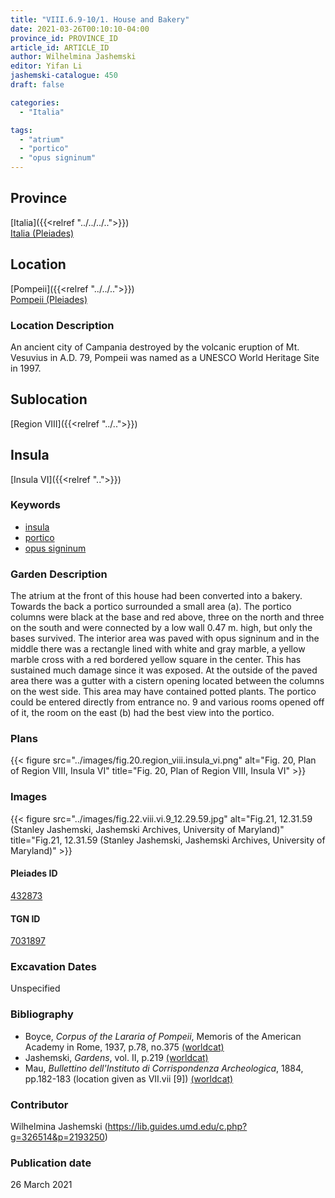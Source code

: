 ```yaml
---
title: "VIII.6.9-10/1. House and Bakery"
date: 2021-03-26T00:10:10-04:00
province_id: PROVINCE_ID
article_id: ARTICLE_ID
author: Wilhelmina Jashemski
editor: Yifan Li
jashemski-catalogue: 450
draft: false

categories:
  - "Italia"

tags:
  - "atrium"
  - "portico"
  - "opus signinum"
---
```


## Province
[Italia]({{<relref "../../../..">}}) \
[Italia (Pleiades)](https://pleiades.stoa.org/places/1052)

## Location
[Pompeii]({{<relref "../../..">}}) \
[Pompeii (Pleiades)](https://pleiades.stoa.org/places/433032)

### Location Description
An ancient city of Campania destroyed by the volcanic eruption of Mt. Vesuvius in A.D. 79, Pompeii was named as a UNESCO World Heritage Site in 1997.

## Sublocation
[Region VIII]({{<relref "../..">}})

## Insula
[Insula VI]({{<relref "..">}})

### Keywords
 - [insula](http://vocab.getty.edu/page/aat/300000325)
 - [portico](http://vocab.getty.edu/page/aat/300004145)
 - [opus signinum](http://vocab.getty.edu/page/aat/300379969)

### Garden Description
The atrium at the front of this house had been converted into a bakery. Towards the back a portico surrounded a small area (a). The portico columns were black at the base and red above, three on the north and three on the south and were connected by a low wall 0.47 m. high, but only the bases survived. The interior area was paved with opus signinum and in the middle there was a rectangle lined with white and gray marble, a yellow marble cross with a red bordered yellow square in the center. This has sustained much damage since it was exposed. At the outside of the paved area there was a gutter with a cistern opening located between the columns on the west side. This area may have contained potted plants. The portico could be entered directly from entrance no. 9 and various rooms opened off of it, the room on the east (b) had the best view into the portico.

### Plans
{{< figure src="../images/fig.20.region_viii.insula_vi.png" alt="Fig. 20, Plan of Region VIII, Insula VI" title="Fig. 20, Plan of Region VIII, Insula VI" >}}

### Images
{{< figure src="../images/fig.22.viii.vi.9_12.29.59.jpg" alt="Fig.21, 12.31.59 (Stanley Jashemski, Jashemski Archives, University of Maryland)" title="Fig.21, 12.31.59 (Stanley Jashemski, Jashemski Archives, University of Maryland)" >}}

#### Pleiades ID
[432873](https://pleiades.stoa.org/places/538911200)

#### TGN ID
[7031897](http://vocab.getty.edu/page/tgn/2053030)

###  Excavation Dates
Unspecified

### Bibliography
* Boyce, *Corpus of the Lararia of Pompeii*, Memoris of the American Academy in Rome, 1937, p.78, no.375 [(worldcat)](http://www.worldcat.org/oclc/1131425884)
* Jashemski, *Gardens*, vol. II, p.219 [(worldcat)](http://www.worldcat.org/oclc/1113367431)
* Mau, *Bullettino dell'Instituto di Corrispondenza Archeologica*, 1884, pp.182-183 (location given as VII.vii [9]) [(worldcat)](http://www.worldcat.org/oclc/823239162)

### Contributor
Wilhelmina Jashemski (https://lib.guides.umd.edu/c.php?g=326514&p=2193250)

### Publication date
26 March 2021
